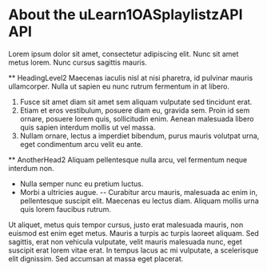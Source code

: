 # About the **uLearn1OASplaylistzAPI** API
Lorem ipsum dolor sit amet, consectetur adipiscing elit. Nunc sit amet metus lorem. Nunc cursus sagittis mauris. 

** HeadingLevel2
Maecenas iaculis nisl at nisi pharetra, id pulvinar mauris ullamcorper. Nulla ut sapien eu nunc rutrum fermentum in at libero. 
1. Fusce sit amet diam sit amet sem aliquam vulputate sed tincidunt erat. 
2. Etiam et eros vestibulum, posuere diam eu, gravida sem. 
   Proin id sem ornare, posuere lorem quis, sollicitudin enim. Aenean malesuada libero quis sapien interdum mollis ut vel massa. 
3. Nullam ornare, lectus a imperdiet bibendum, purus mauris volutpat urna, eget condimentum arcu velit eu ante.

** AnotherHead2
Aliquam pellentesque nulla arcu, vel fermentum neque interdum non. 
-  Nulla semper nunc eu pretium luctus. 
-  Morbi a ultricies augue. 
-- Curabitur arcu mauris, malesuada ac enim in, pellentesque suscipit elit. Maecenas eu lectus diam. Aliquam mollis urna quis lorem faucibus rutrum. 

Ut aliquet, metus quis tempor cursus, justo erat malesuada mauris, non euismod est enim eget metus. Mauris a turpis ac turpis laoreet aliquam. Sed sagittis, erat non vehicula vulputate, velit mauris malesuada nunc, eget suscipit erat lorem vitae erat. In tempus lacus ac mi vulputate, a scelerisque elit dignissim. Sed accumsan at massa eget placerat.